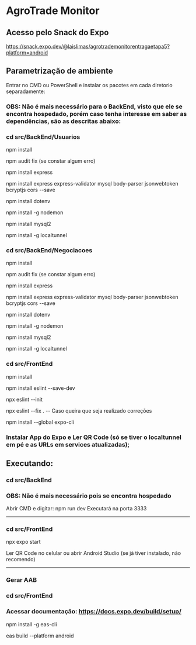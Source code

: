 # AgroTrade Monitor

## Acesso pelo Snack do Expo
https://snack.expo.dev/@laislimas/agrotrademonitorentragaetapa5?platform=android

## Parametrização de ambiente

Entrar no CMD ou PowerShell e instalar os pacotes em cada diretorio separadamente:

### OBS: Não é mais necessário para o BackEnd, visto que ele se encontra hospedado, porém caso tenha interesse em saber as dependências, são as descritas abaixo:

### cd src/BackEnd/Usuarios
npm install

npm audit fix (se constar algum erro)

npm install express

npm install express express-validator mysql body-parser jsonwebtoken bcryptjs cors --save

npm install dotenv

npm install -g nodemon

npm install mysql2

npm install -g localtunnel

### cd src/BackEnd/Negociacoes

npm install

npm audit fix (se constar algum erro)

npm install express

npm install express express-validator mysql body-parser jsonwebtoken bcryptjs cors --save

npm install dotenv

npm install -g nodemon

npm install mysql2

npm install -g localtunnel

### cd src/FrontEnd

npm install

npm install eslint --save-dev

npx eslint --init

npx eslint --fix .              -- Caso queira que seja realizado correções

npm install --global expo-cli


### Instalar App do Expo e Ler QR Code (só se tiver o localtunnel em pé e as URLs em services atualizadas);

## Executando:

### cd src/BackEnd

### OBS: Não é mais necessário pois se encontra hospedado

Abrir CMD e digitar: npm run dev
Executará na porta 3333

-------------------------------------
### cd src/FrontEnd

npx expo start

Ler QR Code no celular ou abrir Android Studio (se já tiver instalado, não recomendo)

-------------------------------------
### Gerar AAB

### cd src/FrontEnd

### Acessar documentação: https://docs.expo.dev/build/setup/

npm install -g eas-cli

eas build --platform android
